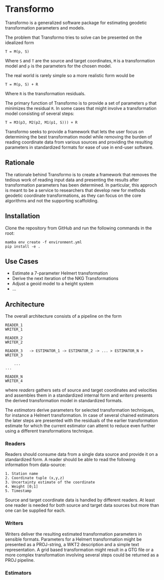 # Transformo

Transformo is a generalized software package for estimating geodetic transformation
parameters and models.

The problem that Transformo tries to solve can be presented on the idealized form

```
T = M(p, S)
```

Where `S` and `T` are the source and target coordinates, `M` is a transformation model
and `p` is the parameters for the chosen model.

The real world is rarely simple so a more realistic form would be

```
T = M(p, S) + R
```

Where `R` is the transformation residuals.

The primary function of Transformo is to provide a set of parameters `p` that minimizes
the residual `R`. In some cases that might involve a transformation model consisting
of several steps:

```
T = M3(p3, M2(p2, M1(p1, S))) + R
```

Transformo seeks to provide a framework that lets the user focus on determining the
best transformation model while removing the burden of reading coordinate data from
various sources and providing the resulting parameters in standardized formats for
ease of use in end-user software.

## Rationale

The rationale behind Transformo is to create a framework that removes the tedious work
of reading input data and presenting the results after transformation parameters has
been determined. In particular, this approch is meant to be a service to researchers
that develop new for methods geodetic coordinate transformations, as they can focus on
the core algorithms and not the supporting scaffolding.

## Installation

Clone the repository from GitHub and run the following commands in the root:

```
mamba env create -f environment.yml
pip install -e .
```

## Use Cases

* Estimate a 7-parameter Helmert transformation
* Derive the next iteration of the NKG Transformations
* Adjust a geoid model to a height system
* ...

## Architecture

The overall architecture consists of a pipeline on the form

```
READER_1                                                        WRITER_1

READER_2                                                        WRITER_2

READER_3   -> ESTIMATOR_1 -> ESTIMATOR_2 -> ... > ESTIMATOR_N > WRITER_3

    ...                                                              ...

READER_N                                                        WRITER_4
```

where *readers* gathers sets of source and target coordinates and velocities and assembles them
in a standardized internal form and *writers* presents the derived transformation model in
standardized formats.

The *estimators* derive parameters for selected transformation techniques, for instance a Helmert
transformation. In case of several chained estimators the later steps are presented with the
residuals of the earlier transformation estimate for which the current estimator can attemt to
reduce even further using a different transformations technique.

### Readers

Readers should consume data from a single data source and provide it on a standardized form.
A reader should be able to read the following information from data-source:

    1. Station name
    2. Coordinate tuple (x,y,z)
    3. Uncertainty estimate of the coordinate
    4. Weight [0;1]
    5. Timestamp

Source and target coordinate data is handled by different readers. At least one reader is needed
for both source and target data sources but more than one can be supplied for each.

### Writers

Writers deliver the resulting estimated transformation parameters in sensible formats. Parameters
for a Helmert transformation might be presented as a PROJ-string, a WKT2 description and a simple
text representation. A grid based transformation might result in a GTG file or a more complex
transformation involving several steps could be returned as a PROJ pipeline.

### Estimators
